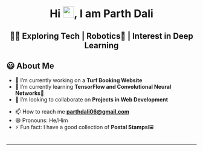 <h1 align="center">Hi <img src="https://github.com/TheDudeThatCode/TheDudeThatCode/blob/master/Assets/Hi.gif" width="29px">, I am Parth Dali</h1>
<h2 align="center">👨‍💻 Exploring Tech | Robotics🤖 | Interest in Deep Learning</h2>
<!-- <img width="35%" align="right" alt="Github" src="https://user-images.githubusercontent.com/48678280/88862734-4903af80-d201-11ea-968b-9c939d88a37c.gif"/> -->

## 😃 About Me
- 🔭 I’m currently working on a **Turf Booking Website** 
- 🌱 I’m currently learning **TensorFlow and Convolutional Neural Networks**📸
- 👯 I’m looking to collaborate on **Projects in Web Development**
<!-- - 🙌Active in Communities: Robotics Team of my College -->
- 📫 How to reach me **parthdali06@gmail.com**
- 😄 Pronouns: He/Him
- ⚡ Fun fact: I have a good collection of **Postal Stamps**🖼
<br><br>

<hr \>

<!-- <h3 align="center">A passionate Web developer and Robotics Enthusiast</h3> -->
<!--
- 🤔 I’m looking for help with ...
- 💬 Ask me about ...
-->
